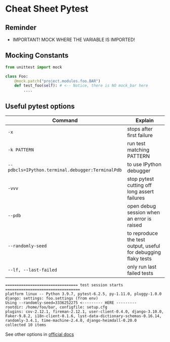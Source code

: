 # Cheat Sheet Pytest

## Reminder

- IMPORTANT! MOCK WHERE THE VARIABLE IS IMPORTED!

## Mocking Constants

```python
from unittest import mock

class Foo:
    @mock.patch("project.modules.foo.BAR")
    def test_foo(self): # <-- Notice, there is NO mock_bar here
        ....
```

## Useful pytest options

|Command|Explain|
|-|-|
|`-x` | stops after first failure |
|`-k PATTERN` | run test matching PATTERN |
|`--pdbcls=IPython.terminal.debugger:TerminalPdb` | to use IPython debugger  |
|`-vvv` | stop pytest cutting off long assert failures |
|`--pdb` | open debug session when an error is raised |
|`--randomly-seed` | to reproduce the test output, useful for debugging flaky tests |
|`--lf, --last-failed`| only run last failed tests|

```
================================ test session starts =================================
platform linux -- Python 3.9.7, pytest-6.2.5, py-1.11.0, pluggy-1.0.0
django: settings: foo.settings (from env)
Using --randomly-seed=3336252275 <--------- HERE ---------
rootdir: /home/foo/bar, configfile: setup.cfg
plugins: cov-2.12.1, fireman-2.12.1, user-client-0.4.0, django-3.10.0, Faker-9.8.2, i18n-client-0.1.6, lyst-data-dictionary-schemas-0.16.14, randomly-3.4.1, time-machine-2.4.0, django-heimdall-0.20.0
collected 10 items  
```

See other options in [official docs](https://docs.pytest.org/en/6.2.x/reference.html#command-line-flags)
